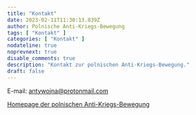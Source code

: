```yaml
---
title: "Kontakt"
date: 2023-02-11T11:30:13.839Z
author: Polnische Anti-Kriegs-Bewegung
tags: [ "Kontakt" ]
categories: [ "Kontakt" ]
nodateline: true
noprevnext: true
disable_comments: true
description: "Kontakt zur polnischen Anti-Kriegs-Bewegung."
draft: false
---
```

E-mail: antywojna@protonmail.com


[Homepage der polnischen Anti-Kriegs-Bewegung](https://polskiruchantywojenny.com "Homepage der polnischen Anti-Kriegs-Bewegung")


